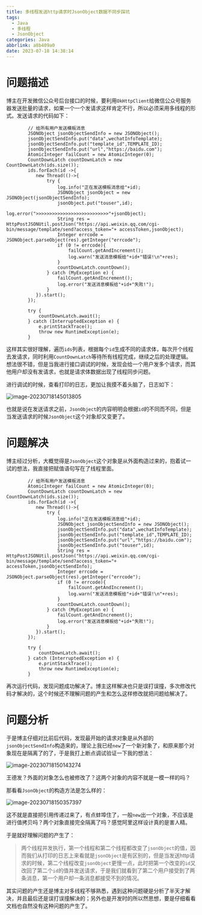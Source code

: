 ```yaml
---
title: 多线程发送http请求时JsonObject数据不同步踩坑
tags:
  - Java
  - 多线程
  - JsonObject
categories: Java
abbrlink: a8b409a0
date: 2023-07-18 14:38:14
---
```


# 问题描述

博主在开发微信公众号后台接口的时候，要利用`OkHttpClient`给微信公众号服务器发送批量的请求，如果一个一个发请求这样肯定不行，所以必须采用多线程的形式。发送请求的代码如下：

```
        // 给所有用户发送模板消息
        JSONObject jsonObjectSendInfo = new JSONObject();
        jsonObjectSendInfo.put("data",wechatInfoTemplate);
        jsonObjectSendInfo.put("template_id",TEMPLATE_ID);
        jsonObjectSendInfo.put("url","https://baidu.com");
        AtomicInteger failCount = new AtomicInteger(0);
        CountDownLatch countDownLatch = new CountDownLatch(ids.size());
        ids.forEach(id ->{
           new Thread(()->{
               try {
                   log.info("正在发送模板消息给"+id);
                   JSONObject jsonObject = new JSONObject(jsonObjectSendInfo);
                   jsonObject.put("touser",id);
                   log.error(">>>>>>>>>>>>>>>>>>>>>>>>>>>"+jsonObject);
                   String res = HttpPostJSONUtil.postJson("https://api.weixin.qq.com/cgi-bin/message/template/send?access_token="+ accessToken,jsonObject);
                   Integer errcode = JSONObject.parseObject(res).getInteger("errcode");
                   if (0 != errcode){
                       failCount.getAndIncrement();
                       log.warn("发送消息模板给"+id+"错误!\n"+res);
                   }
                   countDownLatch.countDown();
               } catch (MyException e) {
                   failCount.getAndIncrement();
                   log.error("发送消息模板给"+id+"失败!");
               }
           }).start();
        });

        try {
            countDownLatch.await();
        } catch (InterruptedException e) {
            e.printStackTrace();
            throw new RuntimeException(e);
        }
```

这样其实很好理解，遍历`ids`列表，根据每个`id`生成不同的请求体，每次开个线程去发请求，同时利用`CountDownLatch`等待所有线程完成，继续之后的处理逻辑。想法很不错，但是当我进行接口调试的时候，发现会给一个用户发多个请求，而其他用户却没有发请求，也就是请求体数据出现了线程同步问题。

进行调试的时候，查看打印的日志，更加让我摸不着头脑了，日志如下：

![image-20230718145013805](https://gitlab.com/Echo-xzp/Resource/-/raw/main/img/2023/07/18_14_50_24_image-20230718145013805.png)

也就是说在发送请求之前，`JsonObject`的内容明明会根据`id`的不同而不同，但是当发送请求的时候`JsonObject`这个对象却又变更了。

# 问题解决

博主经过分析，大概觉得是`JsonObject`这个对象是从外面构造过来的，抱着试一试的想法，我直接把赋值语句写在了线程里面。

```
        // 给所有用户发送模板消息
        AtomicInteger failCount = new AtomicInteger(0);
        CountDownLatch countDownLatch = new CountDownLatch(ids.size());
        ids.forEach(id ->{
           new Thread(()->{
               try {
                   log.info("正在发送模板消息给"+id);
                   JSONObject jsonObjectSendInfo = new JSONObject();
                   jsonObjectSendInfo.put("data",wechatInfoTemplate);
                   jsonObjectSendInfo.put("template_id",TEMPLATE_ID);
                   jsonObjectSendInfo.put("url","https://baidu.com");
                   jsonObjectSendInfo.put("touser",id);
                   String res = HttpPostJSONUtil.postJson("https://api.weixin.qq.com/cgi-bin/message/template/send?access_token="+ accessToken,jsonObjectSendInfo);
                   Integer errcode = JSONObject.parseObject(res).getInteger("errcode");
                   if (0 != errcode){
                       failCount.getAndIncrement();
                       log.warn("发送消息模板给"+id+"错误!\n"+res);
                   }
                   countDownLatch.countDown();
               } catch (MyException e) {
                   failCount.getAndIncrement();
                   log.error("发送消息模板给"+id+"失败!");
               }
           }).start();
        });

        try {
            countDownLatch.await();
        } catch (InterruptedException e) {
            e.printStackTrace();
            throw new RuntimeException(e);
        }
```

再次运行代码，发现问题成功解决了。博主这样解决也只是误打误撞，多次修改代码才解决的，这个时候还不理解问题的产生和怎么这样修改就把问题给解决了。

# 问题分析

于是博主仔细对比前后代码，发现最开始的请求对象是从外部的`jsonObjectSendInfo`构造来的，理论上我已经`new`了一个新对象了，和原来那个对象现在是隔离了的了，于是我打上断点调试验证一下我的想法：

![image-20230718150143274](https://gitlab.com/Echo-xzp/Resource/-/raw/main/img/2023/07/18_15_1_45_image-20230718150143274.png)

王德发？外面的对象怎么也被修改了？这两个对象的内容不就是一模一样的吗？

那看看`JsonObject`的构造方法是怎么样的：

![image-20230718150357397](https://gitlab.com/Echo-xzp/Resource/-/raw/main/img/2023/07/18_15_3_58_image-20230718150357397.png)

这不就是直接把引用传递过来了，有点蚌埠住了，一般`new`出一个对象，不应该是进行值拷贝吗？两个对象直接完全隔离了吗？感觉阿里这样设计真的是害人精。

于是就好理解问题的产生了：

> 两个线程并发执行，第一个线程和第二个线程都改变了`jsonObject`的值，因而我们从打印的日志上来看就是`jsonObject`是有区别的，但是当发送http请求的时候，第二个线程改变`jsonObject`更慢一点，此时把第一个改变的`id`又改回了第二个`id`的值并发送请求，于是我们就看到了第二个用户接受到了两条消息，第一个用户却一条消息都接受不到的情况。

其实问题的产生还是博主对多线程不够熟悉，遇到这种问题硬是分析了半天才解决，并且最后还是误打误撞解决的；另外也是开发时的所以然思想，要是仔细看看文档也自然没有这种问题的产生了。
